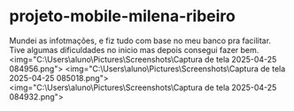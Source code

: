 # projeto-mobile-milena-ribeiro 
Mundei as infotmações, e fiz tudo com base no meu banco pra facilitar. Tive algumas dificuldades no inicio mas depois consegui fazer bem. 
<img="C:\Users\aluno\Pictures\Screenshots\Captura de tela 2025-04-25 084956.png">
<img="C:\Users\aluno\Pictures\Screenshots\Captura de tela 2025-04-25 085018.png">
<img="C:\Users\aluno\Pictures\Screenshots\Captura de tela 2025-04-25 084932.png">
